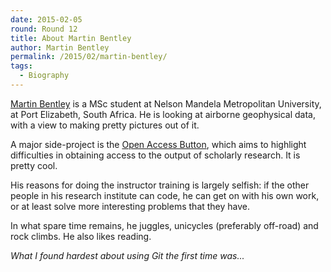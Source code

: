 ```yaml
---
date: 2015-02-05
round: Round 12
title: About Martin Bentley
author: Martin Bentley
permalink: /2015/02/martin-bentley/
tags:
  - Biography
---
```

[Martin Bentley](http://blog.martinb.za.net) is a MSc student at
Nelson Mandela Metropolitan University, at Port Elizabeth, South
Africa. He is looking at airborne geophysical data, with a view
to making pretty pictures out of it.

A major side-project is the [Open Access Button](https://openaccessbutton.org),
which aims to highlight difficulties
in obtaining access to the output of scholarly research. It is pretty
cool.

His reasons for doing the instructor training is largely selfish:
if the other people in his research institute can code, he can get on
with his own work, or at least solve more interesting problems that they
have.

In what spare time remains, he juggles, unicycles (preferably off-road)
and rock climbs. He also likes reading.

*What I found hardest about using Git the first time was...*
